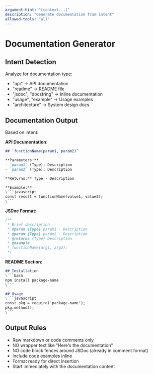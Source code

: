 ```yaml
---
argument-hint: "[context...]"
description: "Generate documentation from intent"
allowed-tools: "all"
---
```


# Documentation Generator

<prompt-context>

## Intent Detection
Analyze for documentation type:
- "api" → API documentation
- "readme" → README file
- "jsdoc", "docstring" → Inline documentation
- "usage", "example" → Usage examples
- "architecture" → System design docs

## Documentation Output

Based on intent:

**API Documentation:**
```markdown
## `functionName(param1, param2)`

**Parameters:**
- `param1` (Type): Description
- `param2` (Type): Description

**Returns:** Type - Description

**Example:**
\```javascript
const result = functionName(value1, value2);
\```
```

**JSDoc Format:**
```javascript
/**
 * Brief description
 * @param {Type} param1 - Description
 * @param {Type} param2 - Description
 * @returns {Type} Description
 * @example
 * functionName(arg1, arg2);
 */
```

**README Section:**
```markdown
## Installation
\```bash
npm install package-name
\```

## Usage
\```javascript
const pkg = require('package-name');
pkg.method();
\```
```

## Output Rules

- Raw markdown or code comments only
- NO wrapper text like "Here's the documentation"
- NO code block fences around JSDoc (already in comment format)
- Include code examples inline
- Format ready for direct insertion
- Start immediately with the documentation content
